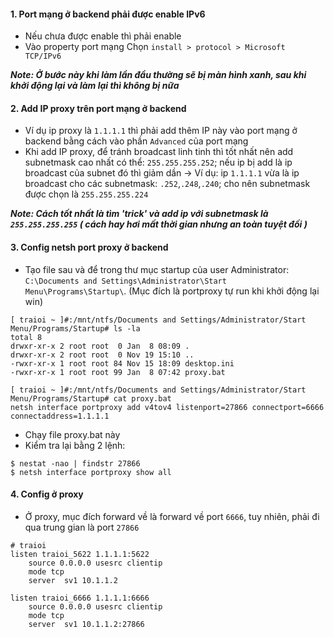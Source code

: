 #### 1. Port mạng ở backend phải được enable IPv6
 - Nếu chưa được enable thì phải enable
 - Vào property port mạng Chọn `install > protocol > Microsoft TCP/IPv6`

 ***Note: Ở bước này khi làm lần đầu thường sẽ bị màn hình xanh, sau khi khởi động lại và làm lại thì không bị nữa***

#### 2. Add IP proxy trên port mạng ở backend
 - Ví dụ ip proxy là `1.1.1.1` thì phải add thêm IP này vào port mạng ở backend bằng cách vào phần `Advanced` của port mạng
 - Khi add IP proxy, để tránh broadcast linh tinh thì tốt nhất nên add subnetmask cao nhất có thể: `255.255.255.252`; nếu ip bị add là ip broadcast của subnet đó thì giảm dần -> Ví dụ: ip `1.1.1.1` vừa là ip broadcast cho các subnetmask: `.252`,`.248`,`.240`; cho nên subnetmask được chọn là `255.255.255.224`

 ***Note: Cách tốt nhất là tìm 'trick' và add ip với subnetmask là `255.255.255.255` ( cách hay hơi mất thời gian nhưng an toàn tuyệt đối )***

#### 3. Config netsh port proxy ở backend
- Tạo file sau và để trong thư mục startup của user Administrator: `C:\Documents and Settings\Administrator\Start Menu\Programs\Startup\`. (Mục đích là portproxy tự run khi khởi động lại win)
```
[ traioi ~ ]#:/mnt/ntfs/Documents and Settings/Administrator/Start Menu/Programs/Startup# ls -la
total 8
drwxr-xr-x 2 root root  0 Jan  8 08:09 .
drwxr-xr-x 2 root root  0 Nov 19 15:10 ..
-rwxr-xr-x 1 root root 84 Nov 15 18:09 desktop.ini
-rwxr-xr-x 1 root root 99 Jan  8 07:42 proxy.bat
```
```
[ traioi ~ ]#:/mnt/ntfs/Documents and Settings/Administrator/Start Menu/Programs/Startup# cat proxy.bat
netsh interface portproxy add v4tov4 listenport=27866 connectport=6666 connectaddress=1.1.1.1
```

- Chạy file proxy.bat này
- Kiểm tra lại bằng 2 lệnh:
```
$ nestat -nao | findstr 27866
$ netsh interface portproxy show all
```

#### 4. Config ở proxy
- Ở proxy, mục đích forward về là forward về port `6666`, tuy nhiên, phải đi qua trung gian là port `27866`

```
# traioi
listen traioi_5622 1.1.1.1:5622
	source 0.0.0.0 usesrc clientip
	mode tcp
	server	sv1	10.1.1.2

listen traioi_6666 1.1.1.1:6666
	source 0.0.0.0 usesrc clientip
	mode tcp
	server	sv1	10.1.1.2:27866
```
